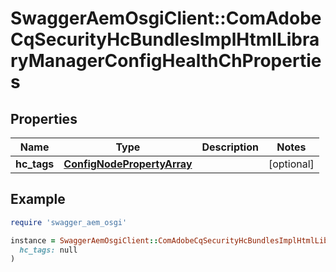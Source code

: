 # SwaggerAemOsgiClient::ComAdobeCqSecurityHcBundlesImplHtmlLibraryManagerConfigHealthChProperties

## Properties

| Name | Type | Description | Notes |
| ---- | ---- | ----------- | ----- |
| **hc_tags** | [**ConfigNodePropertyArray**](ConfigNodePropertyArray.md) |  | [optional] |

## Example

```ruby
require 'swagger_aem_osgi'

instance = SwaggerAemOsgiClient::ComAdobeCqSecurityHcBundlesImplHtmlLibraryManagerConfigHealthChProperties.new(
  hc_tags: null
)
```

